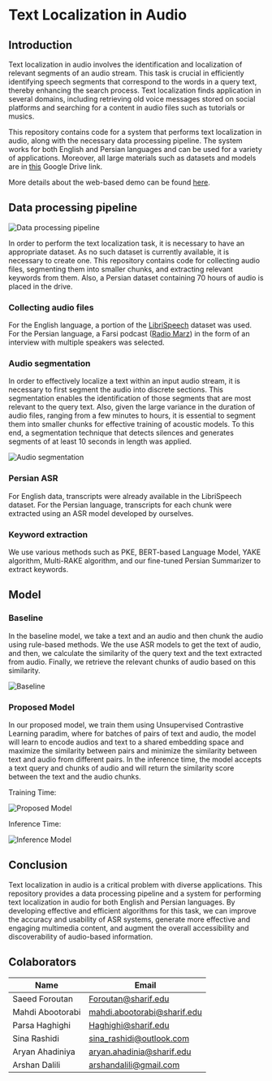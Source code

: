 # Text Localization in Audio
## Introduction
Text localization in audio involves the identification and localization of relevant segments of an audio stream. This task is crucial in efficiently identifying speech segments that correspond to the words in a query text, thereby enhancing the search process. Text localization finds application in several domains, including retrieving old voice messages stored on social platforms and searching for a content in audio files such as tutorials or musics.

This repository contains code for a system that performs text localization in audio, along with the necessary data processing pipeline. The system works for both English and Persian languages and can be used for a variety of applications. Moreover, all large materials such as datasets and models are in [this](https://drive.google.com/drive/folders/1QglqVqjF8WGh3tPwKhQ9dAjRNNEnUKzs) Google Drive link.

More details about the web-based demo can be found [here](https://github.com/NLP-Final-Projects/AudioTextLocalizer/tree/main/Web).

## Data processing pipeline
![Data processing pipeline](https://drive.google.com/uc?export=view&id=1ft-GsTHrkBvOG39RcIg4hK-2pXWXOwuo)

In order to perform the text localization task, it is necessary to have an appropriate dataset. As no such dataset is currently available, it is necessary to create one. This repository contains code for collecting audio files, segmenting them into smaller chunks, and extracting relevant keywords from them. Also, a Persian dataset containing 70 hours of audio is placed in the drive.


### Collecting audio files
For the English language, a portion of the [LibriSpeech](https://www.kaggle.com/datasets/benimaru069/librispeech-small-dataset) dataset was used. For the Persian language, a Farsi podcast ([Radio Marz](https://radiomarz.libsyn.com/)) in the form of an interview with multiple speakers was selected.

### Audio segmentation
In order to effectively localize a text within an input audio stream, it is necessary to first segment the audio into discrete sections. This segmentation enables the identification of those segments that are most relevant to the query text.
Also, given the large variance in the duration of audio files, ranging from a few minutes to hours, it is essential to segment them into smaller chunks for effective training of acoustic models. 
To this end, a segmentation technique that detects silences and generates segments of at least 10 seconds in length was applied.

![Audio segmentation](https://drive.google.com/uc?export=view&id=1o2FT3yQHxWj2A_AmhiiOigBPitw-G7Qs)


### Persian ASR
For English data, transcripts were already available in the LibriSpeech dataset. For the Persian language, transcripts for each chunk were extracted using an ASR model developed by ourselves.

### Keyword extraction

We use various methods such as PKE, BERT-based Language Model, YAKE algorithm, Multi-RAKE algorithm, and our fine-tuned Persian Summarizer to extract keywords.



## Model


### Baseline

In the baseline model, we take a text and an audio and then chunk the audio using rule-based methods. We the use ASR models to get the text of audio, and then, we calculate the similarity of the query text and the text extracted from audio. Finally, we retrieve the relevant chunks of audio based on this similarity.

![Baseline](https://drive.google.com/uc?export=view&id=1ye7W4t2E7qTBDRL7XJTKwFEUjPtZHJQG)

### Proposed Model

In our proposed model, we train them using Unsupervised Contrastive Learning paradim, where for batches of pairs of text and audio, the model will learn to encode audios and text to a shared embedding space and maximize the similarity between pairs and minimize the similarity between text and audio from different pairs. In the inference time, the model accepts a text query and chunks of audio and will return the similarity score between the text and the audio chunks.

Training Time:

![Proposed Model](https://drive.google.com/uc?export=view&id=1xALOA49j3QelgF8kpAfuT92gEl8x3FhQ)

Inference Time:

![Inference Model](https://drive.google.com/uc?export=view&id=1VSDwJ3E6YakYkqxbKV1AU28QhHzZP0sM)

## Conclusion
Text localization in audio is a critical problem with diverse applications. This repository provides a data processing pipeline and a system for performing text localization in audio for both English and Persian languages. By developing effective and efficient algorithms for this task, we can improve the accuracy and usability of ASR systems, generate more effective and engaging multimedia content, and augment the overall accessibility and discoverability of audio-based information.


## Colaborators
| Name                | Email                     |
| --- | --- |
| Saeed Foroutan      |Foroutan@sharif.edu        |
| Mahdi Abootorabi    |mahdi.abootorabi@sharif.edu|
| Parsa Haghighi      |Haghighi@sharif.edu        |
|Sina Rashidi         |sina_rashidi@outlook.com   |
|Aryan Ahadiniya      |aryan.ahadinia@sharif.edu  |
|Arshan Dalili        |arshandalili@gmail.com     |
